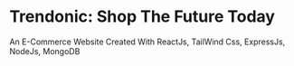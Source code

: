 # Trendonic: Shop The Future Today

An E-Commerce Website Created With ReactJs, TailWind Css, ExpressJs, NodeJs, MongoDB
